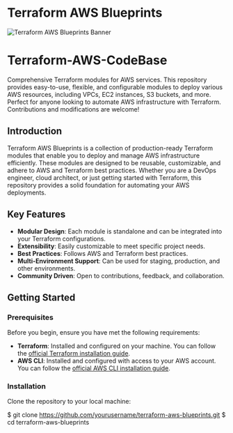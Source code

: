 # Terraform AWS Blueprints
![Terraform AWS Blueprints Banner](https://miro.medium.com/v2/resize:fit:1400/format:webp/0*O57cF_ZEQsQIFM7Y.jpg)

# Terraform-AWS-CodeBase
Comprehensive Terraform modules for AWS services. This repository provides easy-to-use, flexible, and configurable modules to deploy various AWS resources, including VPCs, EC2 instances, S3 buckets, and more. Perfect for anyone looking to automate AWS infrastructure with Terraform. Contributions and modifications are welcome!



## Introduction

Terraform AWS Blueprints is a collection of production-ready Terraform modules that enable you to deploy and manage AWS infrastructure efficiently. These modules are designed to be reusable, customizable, and adhere to AWS and Terraform best practices. Whether you are a DevOps engineer, cloud architect, or just getting started with Terraform, this repository provides a solid foundation for automating your AWS deployments.

## Key Features

- **Modular Design**: Each module is standalone and can be integrated into your Terraform configurations.
- **Extensibility**: Easily customizable to meet specific project needs.
- **Best Practices**: Follows AWS and Terraform best practices.
- **Multi-Environment Support**: Can be used for staging, production, and other environments.
- **Community Driven**: Open to contributions, feedback, and collaboration.

## Getting Started

### Prerequisites

Before you begin, ensure you have met the following requirements:
- **Terraform**: Installed and configured on your machine. You can follow the [official Terraform installation guide](https://learn.hashicorp.com/terraform/getting-started/install).
- **AWS CLI**: Installed and configured with access to your AWS account. You can follow the [official AWS CLI installation guide](https://docs.aws.amazon.com/cli/latest/userguide/install-cliv2.html).

### Installation

Clone the repository to your local machine:

$ git clone https://github.com/yourusername/terraform-aws-blueprints.git
$ cd terraform-aws-blueprints
